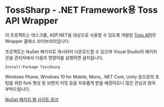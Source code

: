 # TossSharp - .NET Framework용 Toss API Wrapper

이 프로젝트는 데스크톱, ASP.NET을 대상으로 사용할 수 있도록 개발된 [Toss API](https://github.com/tossdev/tossdev.github.io)의 Wrapper 클래스 라이브러리입니다.

프로젝트는 NuGet 패키지로 게시되어 다운로드할 수 있으며 Visual Studio의 패키지 콘솔 관리자에서 다음의 명령어를 실행하면 설치됩니다.

```
Install-Package TossSharp
```

Windows Phone, Windows 10 for Mobile, Mono, .NET Core, Unity 등으로의 포팅을 위한 fork 형성 및 브랜치 커밋 등을 자유롭게 받을 예정이오니 많은 관심과 참여 부탁드립니다.

[NuGet 패키지 웹 사이트 링크](https://www.nuget.org/packages/TossSharp/)
